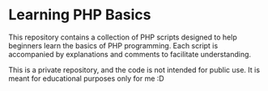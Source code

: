# Learning PHP Basics
This repository contains a collection of PHP scripts designed to help beginners learn the basics of PHP programming. Each script is accompanied by explanations and comments to facilitate understanding.

This is a private repository, and the code is not intended for public use. It is meant for educational purposes only for me :D